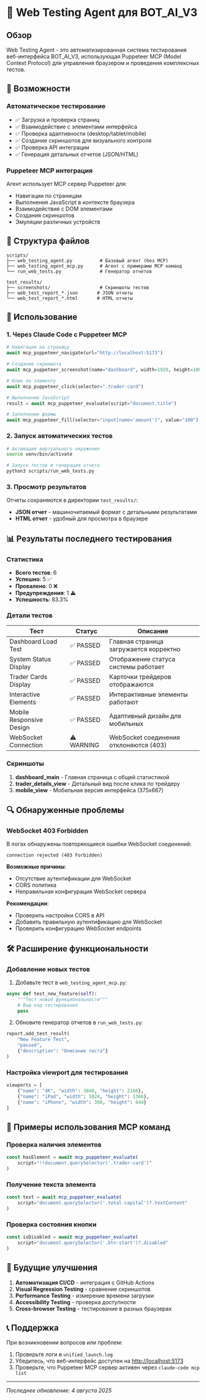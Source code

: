 # 🤖 Web Testing Agent для BOT_AI_V3

## Обзор

Web Testing Agent - это автоматизированная система тестирования веб-интерфейса BOT_AI_V3, использующая Puppeteer MCP (Model Context Protocol) для управления браузером и проведения комплексных тестов.

## 🚀 Возможности

### Автоматическое тестирование

- ✅ Загрузка и проверка страниц
- ✅ Взаимодействие с элементами интерфейса
- ✅ Проверка адаптивности (desktop/tablet/mobile)
- ✅ Создание скриншотов для визуального контроля
- ✅ Проверка API интеграции
- ✅ Генерация детальных отчетов (JSON/HTML)

### Puppeteer MCP интеграция

Агент использует MCP сервер Puppeteer для:

- Навигации по страницам
- Выполнения JavaScript в контексте браузера
- Взаимодействия с DOM элементами
- Создания скриншотов
- Эмуляции различных устройств

## 📁 Структура файлов

```
scripts/
├── web_testing_agent.py          # Базовый агент (без MCP)
├── web_testing_agent_mcp.py      # Агент с примерами MCP команд
└── run_web_tests.py              # Генератор отчетов

test_results/
├── screenshots/                  # Скриншоты тестов
├── web_test_report_*.json       # JSON отчеты
└── web_test_report_*.html       # HTML отчеты
```

## 🔧 Использование

### 1. Через Claude Code с Puppeteer MCP

```python
# Навигация на страницу
await mcp_puppeteer_navigate(url="http://localhost:5173")

# Создание скриншота
await mcp_puppeteer_screenshot(name="dashboard", width=1920, height=1080)

# Клик по элементу
await mcp_puppeteer_click(selector=".trader-card")

# Выполнение JavaScript
result = await mcp_puppeteer_evaluate(script="document.title")

# Заполнение формы
await mcp_puppeteer_fill(selector="input[name='amount']", value="100")
```

### 2. Запуск автоматических тестов

```bash
# Активация виртуального окружения
source venv/bin/activate

# Запуск тестов и генерация отчета
python3 scripts/run_web_tests.py
```

### 3. Просмотр результатов

Отчеты сохраняются в директории `test_results/`:

- **JSON отчет** - машиночитаемый формат с детальными результатами
- **HTML отчет** - удобный для просмотра в браузере

## 📊 Результаты последнего тестирования

### Статистика

- **Всего тестов**: 6
- **Успешно**: 5 ✅
- **Провалено**: 0 ❌
- **Предупреждения**: 1 ⚠️
- **Успешность**: 83.3%

### Детали тестов

| Тест | Статус | Описание |
|------|--------|----------|
| Dashboard Load Test | ✅ PASSED | Главная страница загружается корректно |
| System Status Display | ✅ PASSED | Отображение статуса системы работает |
| Trader Cards Display | ✅ PASSED | Карточки трейдеров отображаются |
| Interactive Elements | ✅ PASSED | Интерактивные элементы работают |
| Mobile Responsive Design | ✅ PASSED | Адаптивный дизайн для мобильных |
| WebSocket Connection | ⚠️ WARNING | WebSocket соединения отклоняются (403) |

### Скриншоты

1. **dashboard_main** - Главная страница с общей статистикой
2. **trader_details_view** - Детальный вид после клика по трейдеру
3. **mobile_view** - Мобильная версия интерфейса (375x667)

## 🔍 Обнаруженные проблемы

### WebSocket 403 Forbidden

В логах обнаружены повторяющиеся ошибки WebSocket соединений:

```
connection rejected (403 Forbidden)
```

**Возможные причины**:

- Отсутствие аутентификации для WebSocket
- CORS политика
- Неправильная конфигурация WebSocket сервера

**Рекомендации**:

- Проверить настройки CORS в API
- Добавить правильную аутентификацию для WebSocket
- Проверить конфигурацию WebSocket endpoints

## 🛠️ Расширение функциональности

### Добавление новых тестов

1. Добавьте тест в `web_testing_agent_mcp.py`:

```python
async def test_new_feature(self):
    """Тест новой функциональности"""
    # Ваш код тестирования
    pass
```

2. Обновите генератор отчетов в `run_web_tests.py`:

```python
report.add_test_result(
    "New Feature Test",
    "passed",
    {"description": "Описание теста"}
)
```

### Настройка viewport для тестирования

```python
viewports = [
    {"name": "4K", "width": 3840, "height": 2160},
    {"name": "iPad", "width": 1024, "height": 1366},
    {"name": "iPhone", "width": 390, "height": 844}
]
```

## 📝 Примеры использования MCP команд

### Проверка наличия элементов

```javascript
const hasElement = await mcp_puppeteer_evaluate(
    script="!!document.querySelector('.trader-card')"
)
```

### Получение текста элемента

```javascript
const text = await mcp_puppeteer_evaluate(
    script="document.querySelector('.total-capital')?.textContent"
)
```

### Проверка состояния кнопки

```javascript
const isDisabled = await mcp_puppeteer_evaluate(
    script="document.querySelector('.btn-start')?.disabled"
)
```

## 🎯 Будущие улучшения

1. **Автоматизация CI/CD** - интеграция с GitHub Actions
2. **Visual Regression Testing** - сравнение скриншотов
3. **Performance Testing** - измерение времени загрузки
4. **Accessibility Testing** - проверка доступности
5. **Cross-browser Testing** - тестирование в разных браузерах

## 📞 Поддержка

При возникновении вопросов или проблем:

1. Проверьте логи в `unified_launch.log`
2. Убедитесь, что веб-интерфейс доступен на <http://localhost:5173>
3. Проверьте, что Puppeteer MCP сервер активен через `claude-code mcp list`

---

*Последнее обновление: 4 августа 2025*
